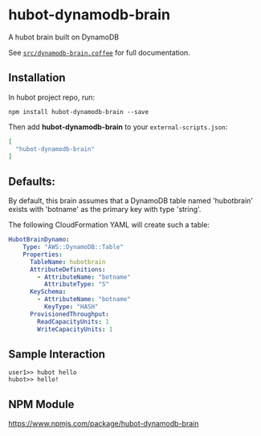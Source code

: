 # hubot-dynamodb-brain

A hubot brain built on DynamoDB

See [`src/dynamodb-brain.coffee`](src/dynamodb-brain.coffee) for full documentation.

## Installation

In hubot project repo, run:

`npm install hubot-dynamodb-brain --save`

Then add **hubot-dynamodb-brain** to your `external-scripts.json`:

```json
[
  "hubot-dynamodb-brain"
]
```

## Defaults:

By default, this brain assumes that a DynamoDB table named 'hubotbrain' exists with 'botname' as the primary key with type 'string'.

The following CloudFormation YAML will create such a table:
```yaml
HubotBrainDynamo:
    Type: "AWS::DynamoDB::Table"
    Properties:
      TableName: hubotbrain
      AttributeDefinitions:
        - AttributeName: "botname"
          AttributeType: "S"
      KeySchema:
        - AttributeName: "botname"
          KeyType: "HASH"
      ProvisionedThroughput:
        ReadCapacityUnits: 1
        WriteCapacityUnits: 1
```

## Sample Interaction

```
user1>> hubot hello
hubot>> hello!
```

## NPM Module

https://www.npmjs.com/package/hubot-dynamodb-brain

